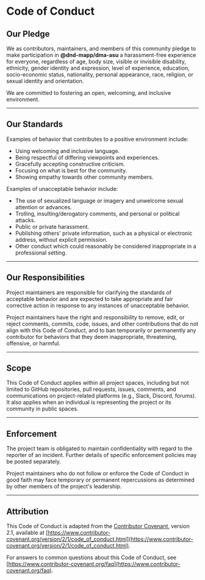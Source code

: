 # Code of Conduct

## Our Pledge

We as contributors, maintainers, and members of this community pledge to make participation in **@dnd-mapp/dma-asu** a harassment-free experience for everyone, regardless of age, body size, visible or invisible disability, ethnicity, gender identity and expression, level of experience, education, socio-economic status, nationality, personal appearance, race, religion, or sexual identity and orientation.

We are committed to fostering an open, welcoming, and inclusive environment.

---

## Our Standards

Examples of behavior that contributes to a positive environment include:

- Using welcoming and inclusive language.
- Being respectful of differing viewpoints and experiences.
- Gracefully accepting constructive criticism.
- Focusing on what is best for the community.
- Showing empathy towards other community members.

Examples of unacceptable behavior include:

- The use of sexualized language or imagery and unwelcome sexual attention or advances.
- Trolling, insulting/derogatory comments, and personal or political attacks.
- Public or private harassment.
- Publishing others' private information, such as a physical or electronic address, without explicit permission.
- Other conduct which could reasonably be considered inappropriate in a professional setting.

---

## Our Responsibilities

Project maintainers are responsible for clarifying the standards of acceptable behavior and are expected to take appropriate and fair corrective action in response to any instances of unacceptable behavior.

Project maintainers have the right and responsibility to remove, edit, or reject comments, commits, code, issues, and other contributions that do not align with this Code of Conduct, and to ban temporarily or permanently any contributor for behaviors that they deem inappropriate, threatening, offensive, or harmful.

---

## Scope

This Code of Conduct applies within all project spaces, including but not limited to GitHub repositories, pull requests, issues, comments, and communications on project-related platforms (e.g., Slack, Discord, forums). It also applies when an individual is representing the project or its community in public spaces.

---

## Enforcement

The project team is obligated to maintain confidentiality with regard to the reporter of an incident. Further details of specific enforcement policies may be posted separately.

Project maintainers who do not follow or enforce the Code of Conduct in good faith may face temporary or permanent repercussions as determined by other members of the project's leadership.

---

## Attribution

This Code of Conduct is adapted from the [Contributor Covenant](https://www.contributor-covenant.org), version 2.1, available at [https://www.contributor-covenant.org/version/2/1/code_of_conduct.html](https://www.contributor-covenant.org/version/2/1/code_of_conduct.html).

For answers to common questions about this Code of Conduct, see [https://www.contributor-covenant.org/faq](https://www.contributor-covenant.org/faq).
